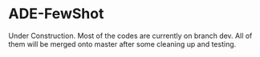 # ADE-FewShot
Under Construction. Most of the codes are currently on branch dev. All of them will be merged onto master after some cleaning up and testing.
